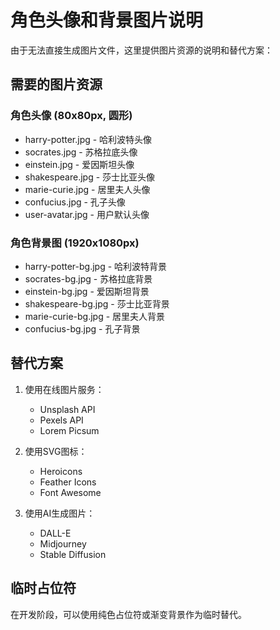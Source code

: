 # 角色头像和背景图片说明

由于无法直接生成图片文件，这里提供图片资源的说明和替代方案：

## 需要的图片资源

### 角色头像 (80x80px, 圆形)
- harry-potter.jpg - 哈利波特头像
- socrates.jpg - 苏格拉底头像  
- einstein.jpg - 爱因斯坦头像
- shakespeare.jpg - 莎士比亚头像
- marie-curie.jpg - 居里夫人头像
- confucius.jpg - 孔子头像
- user-avatar.jpg - 用户默认头像

### 角色背景图 (1920x1080px)
- harry-potter-bg.jpg - 哈利波特背景
- socrates-bg.jpg - 苏格拉底背景
- einstein-bg.jpg - 爱因斯坦背景
- shakespeare-bg.jpg - 莎士比亚背景
- marie-curie-bg.jpg - 居里夫人背景
- confucius-bg.jpg - 孔子背景

## 替代方案

1. 使用在线图片服务：
   - Unsplash API
   - Pexels API
   - Lorem Picsum

2. 使用SVG图标：
   - Heroicons
   - Feather Icons
   - Font Awesome

3. 使用AI生成图片：
   - DALL-E
   - Midjourney
   - Stable Diffusion

## 临时占位符

在开发阶段，可以使用纯色占位符或渐变背景作为临时替代。

